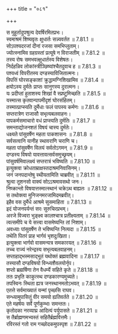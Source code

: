 +++
title = "०८१"

+++


  
स मुहूर्तादुपश्रुत्य देवर्षिरमितप्रभः।  
स्वमाश्रमं शिष्यवृतः क्षुधार्तः सन्न्यवर्तत ॥ 7.81.1 ॥   
सोऽपश्यदरजां दीनां रजसा समभिप्लुताम्।  
ज्योत्स्नामिव ग्रहग्रस्तां प्रत्यूषे न विराजतीम् ॥ 7.81.2 ॥   
तस्य रोषः समभवत्क्षुधार्तस्य विशेषतः।  
निर्दहन्निव लोकांस्त्रीञ्छिष्यांश्चैतदुवाच ह ॥ 7.81.3 ॥   
पश्यध्वं विपरीतस्य दण्डस्याविजितात्मनः।  
विपत्तिं घोरसङ्काशां क्रुद्धामग्निशिखामिव ॥ 7.81.4 ॥   
क्षयोऽस्य दुर्मतेः प्राप्तः सानुगस्य दुरात्मनः।  
यः प्रदीप्तां हुताशस्य शिखां वै स्प्रष्टुमिच्छति ॥ 7.81.5 ॥   
यस्मात्स कृतवान्पापमीदृशं घोरसंहितम्।  
तस्मात्प्राप्स्यति दुर्मेधाः फलं पापस्य कर्मणः ॥ 7.81.6 ॥   
सप्तरात्रेण राजासौ सभृत्यबलवाहनः।  
पापकर्मसमाचारो वधं प्राप्स्यति दुर्मतिः ॥ 7.81.7 ॥   
समन्ताद्योजनशतं विषयं चास्य दुर्मतेः।  
धक्ष्यते पांसुवर्षेण महता पाकशासनः ॥ 7.81.8 ॥   
सर्वसत्वानि यानीह स्थावराणि चराणि च।  
महता पांसुवर्षेण विलयं सर्वतोऽगमन् ॥ 7.81.9 ॥   
दण्डस्य विषयो यावत्तावत्सर्वसमुच्छ्रयम्।  
पांसुवर्षमिवालक्ष्यं सप्तरात्रं भविष्यति ॥ 7.81.10 ॥   
इत्युक्त्वा क्रोधताम्राक्षस्तदाश्रमनिवासिनम्।  
जनं जनपदान्तेषु स्थीयतामिति चाब्रवीत् ॥ 7.81.11 ॥   
श्रुत्वा तूशनसो वाक्यं सोऽऽश्रमावसथो जनः।  
निष्क्रान्तो विषयात्तस्मात्स्थानं चक्रेऽथ बाह्यतः ॥ 7.81.12 ॥   
स तथोक्त्वा मुनिजनमरजामिदमब्रवीत्।  
इहैव वस दुर्मेधे आश्रमे सुसमाहिता ॥ 7.81.13 ॥   
इदं योजनपर्यन्तं सरः सुरुचिरप्रभम्।  
अरजे विज्वरा भुङ्क्ष्व कालश्चात्र प्रतीक्ष्यताम् ॥ 7.81.14 ॥   
त्वत्समीपे च ये सत्त्वा वासमेष्यन्ति तां निशाम्।  
अवध्याः पांसुवर्षेण ते भविष्यन्ति नित्यदा ॥ 7.81.15 ॥   
तथेति पितरं प्राह भार्गवं भृशदुःखिता।  
इत्युक्त्वा भार्गवो वासमन्यत्र समकारयत् ॥ 7.81.16 ॥   
तच्च राज्यं नरेन्द्रस्य सभृत्यबलवाहनम्।  
सप्ताहाद्भस्मसाद्भूतं यथोक्तं ब्रह्मवादिना ॥ 7.81.17 ॥   
तस्यासौ दण्डविषयो विन्ध्यशैवलयोर्नृप।  
शप्तो ब्रह्मर्षिणा तेन वैधर्म्ये सहिते कृते ॥ 7.81.18 ॥   
ततः प्रभृति काकुत्स्थ दण्डकारण्यमुच्यते।  
तपस्विनः स्थिता ह्यत्र जनस्थानमतोऽभवत् ॥ 7.81.19 ॥   
एतत्ते सर्वमाख्यातं यन्मां पृच्छसि राघव।  
सन्ध्यामुपासितुं वीर समयो ह्यतिवर्तते ॥ 7.81.20 ॥   
एते महर्षयः सर्वे पूर्णकुम्भाः समन्ततः।  
कृतोदका नरव्याघ्र आदित्यं पर्युपासते ॥ 7.81.21 ॥   
स तैर्ब्राह्मणमभ्यस्तं सहितैर्ब्रह्मवित्तमैः।  
रविरस्तं गतो राम गच्छोदकमुपस्पृश ॥ 7.81.22 ॥   
